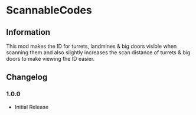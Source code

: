 # ScannableCodes

## Information

This mod makes the ID for turrets, landmines & big doors visible when scanning them and also slightly increases the scan distance of turrets & big doors to make viewing the ID easier.

## Changelog

### 1.0.0

- Initial Release
